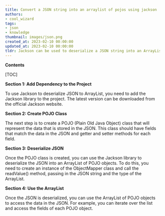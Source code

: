 ```yaml
---
title: Convert a JSON string into an arraylist of pojos using jackson
authors:
- cool_wizard
tags:
- json
- knowledge
thumbnail: images/json.png
created_at: 2023-02-10 00:00:00
updated_at: 2023-02-10 00:00:00
tldr: Jackson can be used to deserialize a JSON string into an ArrayList of POJO objects.
---
```


**Contents**

[TOC]

**Section 1: Add Dependency to the Project**

To use Jackson to deserialize JSON to ArrayList<POJO>, you need to add the Jackson library to the project. The latest version can be downloaded from the official Jackson website.

**Section 2: Create POJO Class**

The next step is to create a POJO (Plain Old Java Object) class that will represent the data that is stored in the JSON. This class should have fields that match the data in the JSON and getter and setter methods for each field.

**Section 3: Deserialize JSON**

Once the POJO class is created, you can use the Jackson library to deserialize the JSON into an ArrayList of POJO objects. To do this, you need to create an instance of the ObjectMapper class and call the readValue() method, passing in the JSON string and the type of the ArrayList.

**Section 4: Use the ArrayList**

Once the JSON is deserialized, you can use the ArrayList of POJO objects to access the data in the JSON. For example, you can iterate over the list and access the fields of each POJO object.
